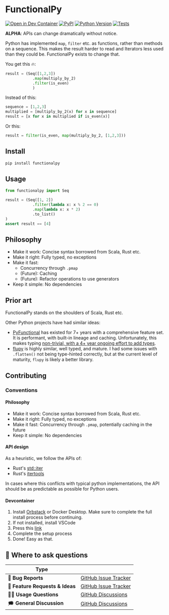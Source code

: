 # FunctionalPy
[![Open in Dev Container](https://img.shields.io/static/v1?label=Dev%20Containers&message=Open&color=blue&logo=visualstudiocode)][dev container]
[![PyPI](https://img.shields.io/pypi/v/functionalpy.svg)][pypi status]
[![Python Version](https://img.shields.io/pypi/pyversions/FunctionalPy)][pypi status]
[![Tests](https://github.com/MartinBernstorff/FunctionalPy/actions/workflows/tests.yml/badge.svg)][tests]

[pypi status]: https://pypi.org/project/FunctionalPy/
[tests]: https://github.com/MartinBernstorff/FunctionalPy/actions?workflow=Tests
[dev container]: https://vscode.dev/redirect?url=vscode://ms-vscode-remote.remote-containers/cloneInVolume?url=https://github.com/MartinBernstorff/FunctionalPy/


<!-- start short-description -->
**ALPHA**: APIs can change dramatically without notice.

Python has implemented `map`, `filter` etc. as functions, rather than methods on a sequence. This makes the result harder to read and Iterators less used than they could be. FunctionalPy exists to change that. 

You get this 🔥:

```python
result = (Seq([1,2,3])
            .map(multiply_by_2)
            .filter(is_even)
            )
```

Instead of this:

```python
sequence = [1,2,3]
multiplied = [multiply_by_2(x) for x in sequence]
result = [x for x in multiplied if is_even(x)]
```

Or this:

```python
result = filter(is_even, map(multiply_by_2, [1,2,3]))
```
<!-- end short-description -->

## Install
```bash
pip install functionalpy
```

## Usage
```python
from functionalpy import Seq

result = (Seq([1, 2])
            .filter(lambda x: x % 2 == 0)
            .map(lambda x: x * 2)
            .to_list()
)
assert result == [4]
```

## Philosophy
* Make it work: Concise syntax borrowed from Scala, Rust etc.
* Make it right: Fully typed, no exceptions
* Make it fast: 
    * Concurrency through `.pmap`
    * (Future): Caching
    * (Future): Refactor operations to use generators
* Keep it simple: No dependencies

## Prior art
FunctionalPy stands on the shoulders of Scala, Rust etc. 

Other Python projects have had similar ideas:
* [PyFunctional](https://github.com/EntilZha/PyFunctional) has existed for 7+ years with a comprehensive feature set. It is performant, with built-in lineage and caching. Unfortunately, this makes typing [non-trivial, with a 4+ year ongoing effort to add types](https://github.com/EntilZha/PyFunctional/issues/118).
* [flupy](https://github.com/olirice/flupy) is highly similar, well typed, and mature. I had some issues with `.flatten()` not being type-hinted correctly, but at the current level of maturity, `flupy` is likely a better library.

## Contributing
### Conventions
#### Philosophy
* Make it work: Concise syntax borrowed from Scala, Rust etc.
* Make it right: Fully typed, no exceptions
* Make it fast: Concurrency through `.pmap`, potentially caching in the future
* Keep it simple: No dependencies

#### API design
As a heuristic, we follow the APIs of:
* Rust's [std::iter](https://doc.rust-lang.org/stable/std/iter/)
* Rust's [itertools](https://docs.rs/itertools/latest/itertools/index.html)

In cases where this conflicts with typical python implementations, the API should be as predictable as possible for Python users.

#### Devcontainer
1. Install [Orbstack](https://orbstack.dev/) or Docker Desktop. Make sure to complete the full install process before continuing.
2. If not installed, install VSCode
3. Press this [link](https://vscode.dev/redirect?url=vscode://ms-vscode-remote.remote-containers/cloneInVolume?url=https://github.com/MartinBernstorff/FunctionalPy/)
4. Complete the setup process
5. Done! Easy as that.

## 💬 Where to ask questions

| Type                           |                        |
| ------------------------------ | ---------------------- |
| 🚨 **Bug Reports**              | [GitHub Issue Tracker] |
| 🎁 **Feature Requests & Ideas** | [GitHub Issue Tracker] |
| 👩‍💻 **Usage Questions**          | [GitHub Discussions]   |
| 🗯 **General Discussion**       | [GitHub Discussions]   |

[github issue tracker]: https://github.com/MartinBernstorff/FunctionalPy/issues
[github discussions]: https://github.com/MartinBernstorff/FunctionalPy/discussions


